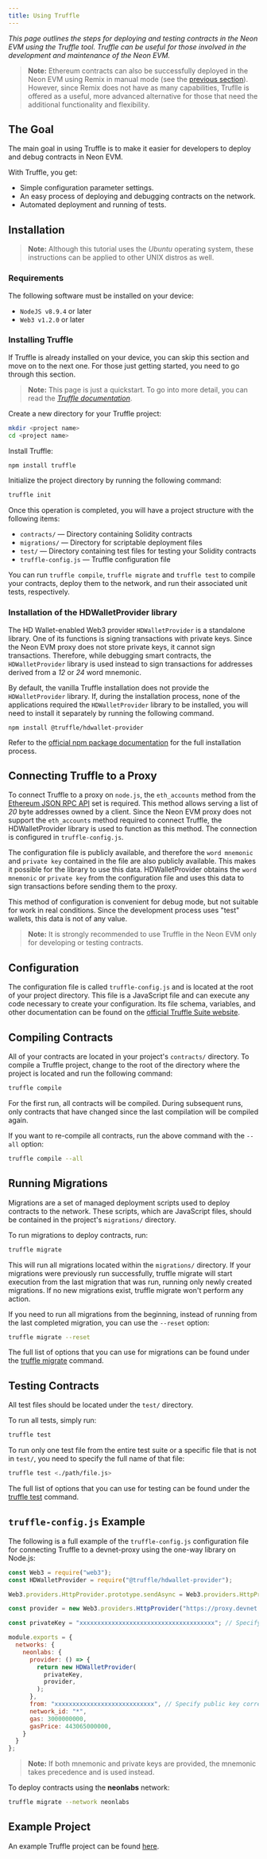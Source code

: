 ```yaml
---
title: Using Truffle
---
```


*This page outlines the steps for deploying and testing contracts in the Neon EVM using the Truffle tool. Truffle can be useful for those involved in the development and maintenance of the Neon EVM.*

> **Note:** Ethereum contracts can also be successfully deployed in the Neon EVM using Remix in manual mode (see the [previous section](developing/deploy_facilities/using_remix.md)). However, since Remix does not have as many capabilities, Truflle is offered as a useful, more advanced alternative for those that need the additional functionality and flexibility.

## The Goal
The main goal in using Truffle is to make it easier for developers to deploy and debug contracts in Neon EVM.

With Truffle, you get:
  * Simple configuration parameter settings.
  * An easy process of deploying and debugging contracts on the network.
  * Automated deployment and running of tests.

## Installation

> **Note:** Although this tutorial uses the *Ubuntu* operating system, these instructions can be applied to other UNIX distros as well.  

### Requirements
The following software must be installed on your device:
  * `NodeJS v8.9.4` or later
  * `Web3 v1.2.0` or later

### Installing Truffle

If Truffle is already installed on your device, you can skip this section and move on to the next one. For those just getting started, you need to go through this section.

> **Note:** This page is just a quickstart. To go into more detail, you can read the *[Truffle documentation](https://www.trufflesuite.com/docs/truffle/getting-started/installation)*.

Create a new directory for your Truffle project:
```sh
mkdir <project name>
cd <project name>
```

Install Truffle:
```sh
npm install truffle
```

Initialize the project directory by running the following command:
```sh
truffle init
```

Once this operation is completed, you will have a project structure with the following items:
  * `contracts/` — Directory containing Solidity contracts
  * `migrations/` — Directory for scriptable deployment files
  * `test/` — Directory containing test files for testing your Solidity contracts
  * `truffle-config.js` — Truffle configuration file

You can run `truffle compile`, `truffle migrate` and `truffle test` to compile your contracts, deploy them to the network, and run their associated unit tests, respectively.

### Installation of the HDWalletProvider library

The HD Wallet-enabled Web3 provider `HDWalletProvider` is a standalone library. One of its functions is signing transactions with private keys. Since the Neon EVM proxy does not store private keys, it cannot sign transactions. Therefore, while debugging smart contracts, the `HDWalletProvider` library is used instead to sign transactions for addresses derived from a *12* or *24* word mnemonic.

By default, the vanilla Truffle installation does not provide the `HDWalletProvider` library. If, during the installation process, none of the applications required the `HDWalletProvider` library to be installed, you will need to install it separately by running the following command.

```console
npm install @truffle/hdwallet-provider
```

Refer to the [official npm package documentation](https://www.npmjs.com/package/@truffle/hdwallet-provider) for the full installation process.

## Connecting Truffle to a Proxy

To connect Truffle to a proxy on `node.js`, the `eth_accounts` method from the [Ethereum JSON RPC API](https://eth.wiki/json-rpc/API) set is required. This method allows serving a list of *20* byte addresses owned by a client. Since the Neon EVM proxy does not support the `eth_accounts` method required to connect Truffle, the HDWalletProvider library is used to function as this method. The connection is configured in `truffle-config.js`.

The configuration file is publicly available, and therefore the `word mnemonic` and `private key` contained in the file are also publicly available. This makes it possible for the library to use this data. HDWalletProvider obtains the `word mnemonic` or `private key` from the configuration file and uses this data to sign transactions before sending them to the proxy.

This method of configuration is convenient for debug mode, but not suitable for work in real conditions. Since the development process uses "test" wallets, this data is not of any value.

> **Note:** It is strongly recommended to use Truffle in the Neon EVM only for developing or testing contracts.

## Configuration
The configuration file is called `truffle-config.js` and is located at the root of your project directory. This file is a JavaScript file and can execute any code necessary to create your configuration. Its file schema, variables, and other documentation can be found on the [official Truffle Suite website](https://trufflesuite.com/docs/truffle/reference/configuration/).

## Compiling Contracts
All of your contracts are located in your project's `contracts/` directory. To compile a Truffle project, change to the root of the directory where the project is located and run the following command:
```sh
truffle compile
```
For the first run, all contracts will be compiled. During subsequent runs, only contracts that have changed since the last compilation will be compiled again.

If you want to re-compile all contracts, run the above command with the `--all` option:
```sh
truffle compile --all
```

## Running Migrations
Migrations are a set of managed deployment scripts used to deploy contracts to the network. These scripts, which are JavaScript files, should be contained in the project's `migrations/` directory.

To run migrations to deploy contracts, run:
```sh
truffle migrate
```

This will run all migrations located within the `migrations/` directory. If your migrations were previously run successfully, truffle migrate will start execution from the last migration that was run, running only newly created migrations. If no new migrations exist, truffle migrate won't perform any action.

If you need to run all migrations from the beginning, instead of running from the last completed migration, you can use the `--reset` option:
```sh
truffle migrate --reset
```

The full list of options that you can use for migrations can be found under the [truffle migrate](https://www.trufflesuite.com/docs/truffle/reference/truffle-commands#migrate) command.

## Testing Contracts
All test files should be located under the `test/` directory.

To run all tests, simply run:
```sh
truffle test
```

To run only one test file from the entire test suite or a specific file that is not in `test/`, you need to specify the full name of that file:
```sh
truffle test <./path/file.js>
```

The full list of options that you can use for testing can be found under the [truffle test](https://www.trufflesuite.com/docs/truffle/reference/truffle-commands#test) command.


## `truffle-config.js` Example
The following is a full example of the `truffle-config.js` configuration file for connecting Truffle to a devnet-proxy using the one-way library on Node.js:

```js
const Web3 = require("web3");
const HDWalletProvider = require("@truffle/hdwallet-provider");

Web3.providers.HttpProvider.prototype.sendAsync = Web3.providers.HttpProvider.prototype.send

const provider = new Web3.providers.HttpProvider("https://proxy.devnet.neonlabs.org/solana");

const privateKey = "xxxxxxxxxxxxxxxxxxxxxxxxxxxxxxxxxxxxxx"; // Specify your private key here

module.exports = {
  networks: {
    neonlabs: {
      provider: () => {
        return new HDWalletProvider(
          privateKey,
          provider,
        );
      },
      from: "xxxxxxxxxxxxxxxxxxxxxxxxxxxx", // Specify public key corresponding to private key defined above
      network_id: "*",
      gas: 3000000000,
      gasPrice: 443065000000,
    }
  }
};
```

> **Note:** If both mnemonic and private keys are provided, the mnemonic takes precedence and is used instead.

To deploy contracts using the **neonlabs** network:
```sh
truffle migrate --network neonlabs
```

## Example Project
An example Truffle project can be found [here](https://github.com/neonlabsorg/examples/tree/main/simple-erc20-truffle).
